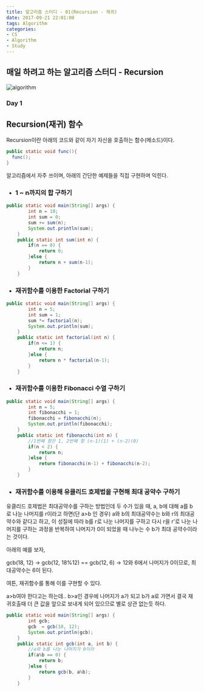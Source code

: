 ```yaml
---
title: 알고리즘 스터디 - 01(Recursion - 재귀)
date: 2017-09-21 22:01:08
tags: Algorithm
categories: 
- CS
- Algorithm
- Study
---
```


## 매일 하려고 하는 알고리즘 스터디 - Recursion

![algorithm](/images/algorithm.png)

### Day 1
## Recursion(재귀) 함수

Recursion이란 아래의 코드와 같이 자기 자신을 호출하는 함수(메소드)이다.

```java
public static void func(){
  func();
}
```

알고리즘에서 자주 쓰이며, 아래의 간단한 예제들을 직접 구현하며 익힌다.

- ### 1 ~ n까지의 합 구하기

```java
public static void main(String[] args) {
		int n = 10;
		int sum = 0;
		sum += sum(n);
		System.out.println(sum);
	}
	public static int sum(int n) {
		if(n == 0) {
			return 0;
		}else {
			return n + sum(n-1);
		}
	}
```

- ### 재귀함수를 이용한 Factorial 구하기

```java
public static void main(String[] args) {
		int n = 5;
		int sum = 1;
		sum *= factorial(n);
		System.out.println(sum);
	}	
	public static int factorial(int n) {
		if(n <= 1) {
			return n;
		}else {
			return n * factorial(n-1);
		}
	}

```

- ### 재귀함수를 이용한 Fibonacci 수열 구하기

```java
public static void main(String[] args) {
		int n = 5;
		int fibonacchi = 1;
		fibonacchi = fibonacchi(n);
		System.out.println(fibonacchi);
	}	
	public static int fibonacchi(int n) {
		//1번째 항은 1, 2번째 항 (n-1)(1) + (n-2)(0)
		if(n < 2) {
			return n;
		}else {
			return fibonacchi(n-1) + fibonacchi(n-2);
		}
	}
```

- ### 재귀함수를 이용해 유클리드 호제법을 구현해 최대 공약수 구하기

유클리드 호제법은 최대공약수를 구하는 방법인데
두 수가 있을 때, a, b에 대해 a를 b로 나눈 나머지를 r이라고 하면(단 a>b 인 경우)
a와 b의 최대공약수는 b와 r의 최대공약수와 같다고 하고,
이 성질에 따라 b를 r로 나눈 나머지를 구하고 다시 r을 r'로 나눈 나머지를 구하는 과정을 반복하여 나머지가 0이 되었을 때 나누는 수 b가 최대 공약수이라는 것이다.

아래의 예를 보자,

gcb(18, 12) -> 
gcb(12, 18%12) == gcb(12, 6) ->
12와 6에서 나머지가 0이므로, 최대공약수는 6이 된다.

여튼, 재귀함수를 통해 이를 구현할 수 있다.

a>b여야 한다고는 하는데.. b>a인 경우에 나머지가 a가 되고 b가 a로 가면서 결국 재귀호출때
더 큰 값을 앞으로 보내게 되어 있으므로 별로 상관 없는듯 하다.


```java
public static void main(String[] args) {	
		int gcb;
		gcb  = gcb(18, 12);
		System.out.println(gcb);
	}	
	public static int gcb(int a, int b) {
		//a와 b를 나눈 나머지가 0이라
		if(a%b == 0) {
			return b;
		}else {
			return gcb(b, a%b);
		}
	}
```
